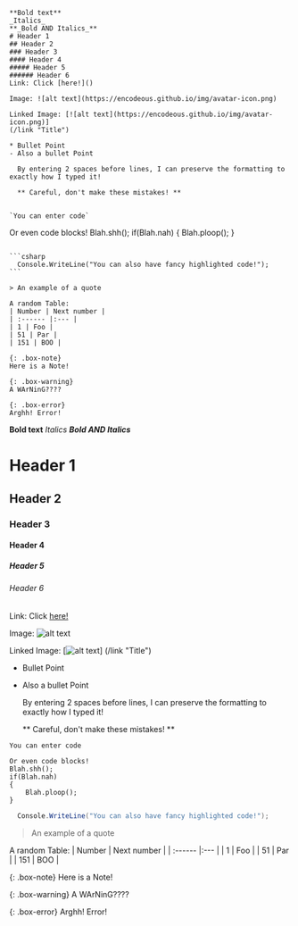 

~~~
**Bold text**
_Italics_
**_Bold AND Italics_**
# Header 1
## Header 2
### Header 3
#### Header 4
##### Header 5
###### Header 6
Link: Click [here!]()

Image: ![alt text](https://encodeous.github.io/img/avatar-icon.png)

Linked Image: [![alt text](https://encodeous.github.io/img/avatar-icon.png)]
(/link "Title")

* Bullet Point
- Also a bullet Point

  By entering 2 spaces before lines, I can preserve the formatting to exactly how I typed it!
  
  ** Careful, don't make these mistakes! **


`You can enter code`
~~~
Or even code blocks!
Blah.shh();
if(Blah.nah)
{
	Blah.ploop();
}
~~~

```csharp
  Console.WriteLine("You can also have fancy highlighted code!");
```

> An example of a quote

A random Table:
| Number | Next number |
| :------ |:--- |
| 1 | Foo |
| 51 | Par |
| 151 | BOO |

{: .box-note}
Here is a Note!

{: .box-warning}
A WArNinG????

{: .box-error}
Arghh! Error!
~~~

**Bold text**
_Italics_
**_Bold AND Italics_**
# Header 1
## Header 2
### Header 3
#### Header 4
##### Header 5
###### Header 6
Link: Click [here!]()

Image: ![alt text](https://encodeous.github.io/img/avatar-icon.png)

Linked Image: [![alt text](https://encodeous.github.io/img/avatar-icon.png)]
(/link "Title")

* Bullet Point
- Also a bullet Point

  By entering 2 spaces before lines, I can preserve the formatting to exactly how I typed it!
  
  ** Careful, don't make these mistakes! **


`You can enter code`
~~~
Or even code blocks!
Blah.shh();
if(Blah.nah)
{
	Blah.ploop();
}
~~~

```csharp
  Console.WriteLine("You can also have fancy highlighted code!");
```

> An example of a quote

A random Table:
| Number | Next number |
| :------ |:--- |
| 1 | Foo |
| 51 | Par |
| 151 | BOO |

{: .box-note}
Here is a Note!

{: .box-warning}
A WArNinG????

{: .box-error}
Arghh! Error!
